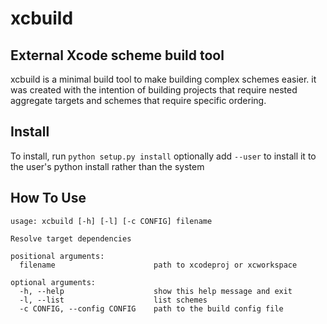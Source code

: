 xcbuild
=======

External Xcode scheme build tool
--------------------------------

xcbuild is a minimal build tool to make building complex schemes easier. it was created with the intention of
 building projects that require nested aggregate targets and schemes that require specific ordering.
 
 
Install
-------

To install, run `python setup.py install` optionally add `--user` to install it to the user's python install rather than the system



How To Use
----------


	usage: xcbuild [-h] [-l] [-c CONFIG] filename
	
	Resolve target dependencies

	positional arguments:
	  filename                      path to xcodeproj or xcworkspace

	optional arguments:
	  -h, --help                    show this help message and exit
	  -l, --list                    list schemes
	  -c CONFIG, --config CONFIG    path to the build config file